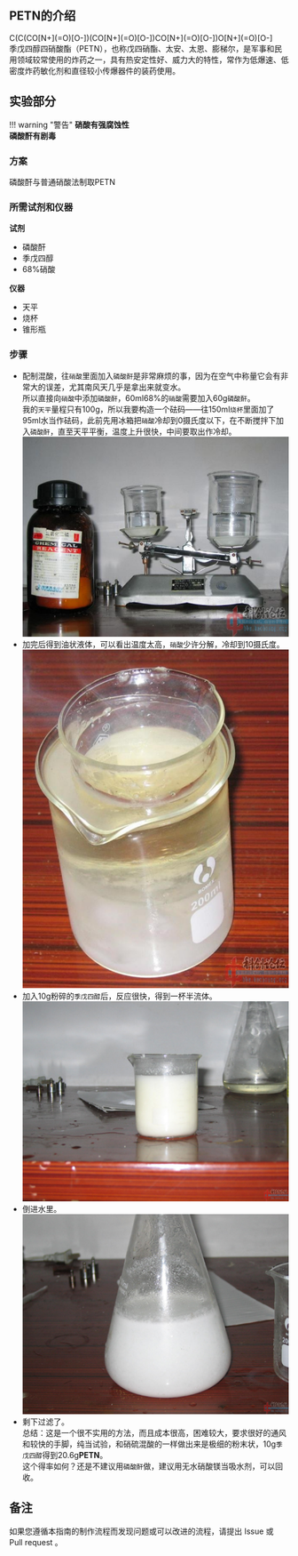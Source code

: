 ## PETN的介绍

<div class="smiles">C(C(CO[N+](=O)[O-])(CO[N+](=O)[O-])CO[N+](=O)[O-])O[N+](=O)[O-]</div>
季戊四醇四硝酸酯（PETN），也称戊四硝酯、太安、太恩、膨梯尔，是军事和民用领域较常使用的炸药之一，具有热安定性好、威力大的特性，常作为低爆速、低密度炸药敏化剂和直径较小传爆器件的装药使用。

## 实验部分

!!! warning "警告" 
    **硝酸有强腐蚀性**  
    **磷酸酐有剧毒**

### 方案

磷酸酐与普通硝酸法制取PETN

### 所需试剂和仪器

**试剂** 

* 磷酸酐
* 季戊四醇
* 68%硝酸

**仪器**

* 天平
* 烧杯
* 锥形瓶

### 步骤

* 配制混酸，往`硝酸`里面加入`磷酸酐`是非常麻烦的事，因为在空气中称量它会有非常大的误差，尤其南风天几乎是拿出来就变水。  
所以直接向`硝酸`中添加`磷酸酐`，60ml68%的`硝酸`需要加入60g`磷酸酐`。  
我的`天平`量程只有100g，所以我要构造一个砝码——往150ml`烧杯`里面加了95ml水当作砝码，此前先用冰箱把`硝酸`冷却到0摄氏度以下，在不断搅拌下加入`磷酸酐`，直至天平平衡，温度上升很快，中间要取出作冷却。
![1](1.png)  
* 加完后得到油状液体，可以看出温度太高，`硝酸`少许分解，冷却到10摄氏度。    
![2](2.png)  
* 加入10g粉碎的`季戊四醇`后，反应很快，得到一杯半流体。  
![3](3.png)  
* 倒进水里。  
![4](4.png)  
* 剩下过滤了。  
总结：这是一个很不实用的方法，而且成本很高，困难较大，要求很好的通风和较快的手脚，纯当试验，和硝硫混酸的一样做出来是极细的粉末状，10g`季戊四醇`得到20.6g**PETN**。  
这个得率如何？还是不建议用`磷酸酐`做，建议用无水硝酸镁当吸水剂，可以回收。 

## 备注

如果您遵循本指南的制作流程而发现问题或可以改进的流程，请提出 Issue 或 Pull request 。